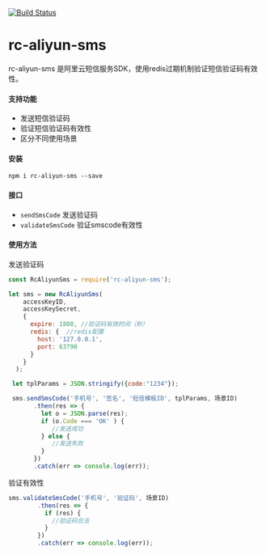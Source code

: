 [![Build Status](https://travis-ci.com/jianzi0307/rc-aliyun-sms.svg?branch=master)](https://travis-ci.com/jianzi0307/rc-aliyun-sms)

# rc-aliyun-sms

rc-aliyun-sms 是阿里云短信服务SDK，使用redis过期机制验证短信验证码有效性。

#### 支持功能

- 发送短信验证码
- 验证短信验证码有效性
- 区分不同使用场景

#### 安装

```
npm i rc-aliyun-sms --save
```

#### 接口

- `sendSmsCode` 发送验证码
- `validateSmsCode` 验证smscode有效性

#### 使用方法

发送验证码

```javascript
const RcAliyunSms = require('rc-aliyun-sms');

let sms = new RcAliyunSms(
    accessKeyID,
    accessKeySecret,
    {
      expire: 1800, //验证码有效时间（秒）
      redis: {  //redis配置
        host: '127.0.0.1',
        port: 63790
      }
    }
  );

 let tplParams = JSON.stringify({code:"1234"});

 sms.sendSmsCode('手机号', '签名', '短信模板ID', tplParams, 场景ID)
       .then(res => {
         let o = JSON.parse(res);
         if (o.Code === 'OK' ) {
            //发送成功
         } else {
            //发送失败
         }
       })
       .catch(err => console.log(err));
```

验证有效性

```javascript
sms.validateSmsCode('手机号', '验证码', 场景ID)
        .then(res => {
          if (res) {
            //验证码合法
          }
        })
        .catch(err => console.log(err));
```